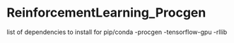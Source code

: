 # ReinforcementLearning_Procgen

list of dependencies to install for pip/conda
-procgen
-tensorflow-gpu
-rllib
